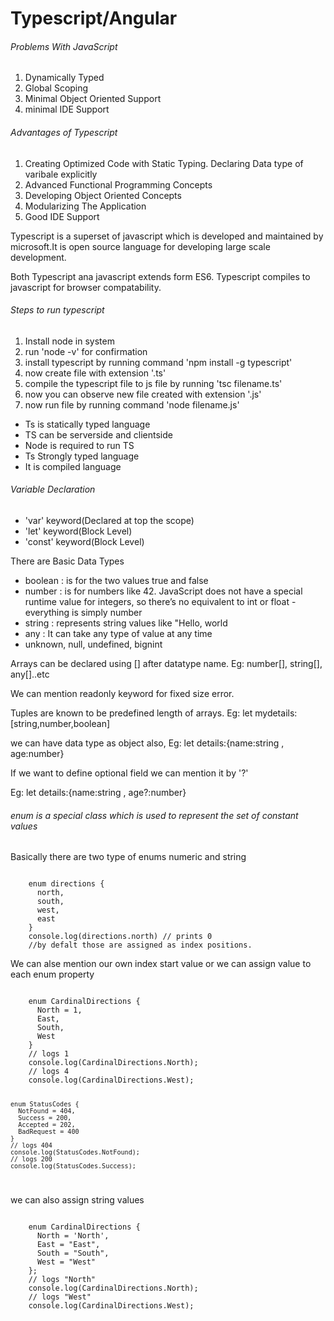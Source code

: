 <h1>Typescript/Angular</h1>
<h6>Problems With JavaScript</h6>
<ol>
	<li>Dynamically Typed</li>
	<li>Global Scoping</li>
	<li>Minimal Object Oriented Support</li>
	<li>minimal IDE Support</li>
</ol>
<h6>Advantages of Typescript</h6>
<ol>
	<li>Creating Optimized Code with Static Typing. Declaring Data type of varibale explicitly</li>
	<li>Advanced Functional Programming Concepts</li>
	<li>Developing Object Oriented Concepts</li>
	<li>Modularizing The Application</li>
	<li>Good IDE Support</li>
</ol>
<p>Typescript is a superset of javascript which is developed and maintained by microsoft.It is open source language for developing large scale development.</p>
<p>Both Typescript ana javascript extends form ES6. Typescript compiles to javascript for browser compatability.</p>
<h6>Steps to run typescript</h6>
<ol>
	<li>Install node in system</li>
	<li>run 'node -v' for confirmation</li>
	<li>install typescript by running command 'npm install -g typescript'</li>
	<li>now create file with extension '.ts'</li>
	<li>compile the typescript file to js file by running 'tsc filename.ts'</li>
	<li>now you can observe new file created with extension '.js'</li>
	<li>now run file by running command 'node filename.js'</li>
</ol>
<ul>
	<li>Ts is statically typed language</li>
	<li>TS can be serverside and clientside </li>
	<li>Node is required to run TS</li>
	<li>Ts Strongly typed language</li>
	<li>It is compiled language</li>
</ul>
<h6>Variable Declaration</h6>
<ul>
	<li>'var' keyword(Declared at top the scope)</li>
	<li>'let' keyword(Block Level)</li>
	<li>'const' keyword(Block Level)</li>
</ul>
<p >There are Basic Data Types</p>
<ul>
	<li>boolean : is for the two values true and false</li>
	<li>number :  is for numbers like 42. JavaScript does not have a special runtime value for integers, so there’s no equivalent to int or float - everything is simply number</li>
	<li>string : represents string values like "Hello, world</li>
	<li>any : It can take any type of value at any time</li>
	<li>unknown, null, undefined, bignint</li>
</ul>
<p>Arrays can be declared using [] after datatype name. Eg: number[], string[], any[]..etc</p>
<p>We can mention readonly keyword for fixed size error.</p>
<p>Tuples are known to be predefined length of arrays. Eg: let mydetails:[string,number,boolean]</p>
<p>we can have data type as object also, Eg: let details:{name:string , age:number}</p>
<p>If we want to define optional field we can mention it by '?'</p>
<p>Eg: let details:{name:string , age?:number}</p>
<h6>enum is a special class which is used to represent the set of constant values</h6>
<p>Basically there are two type of enums numeric and string</p>
<code>
	enum directions {
	  north,
	  south,
	  west,
	  east
    }
    console.log(directions.north) // prints 0
    //by defalt those are assigned as index positions.
</code>
<p>We can alse mention our own index start value or we can assign value to each enum property</p>
<code>
	enum CardinalDirections {
	  North = 1,
	  East,
	  South,
	  West
	}
	// logs 1
	console.log(CardinalDirections.North);
	// logs 4
	console.log(CardinalDirections.West);

	enum StatusCodes {
	  NotFound = 404,
	  Success = 200,
	  Accepted = 202,
	  BadRequest = 400
	}
	// logs 404
	console.log(StatusCodes.NotFound);
	// logs 200
	console.log(StatusCodes.Success);
</code>
<p>we can also assign string values</p>
<code>
	enum CardinalDirections {
	  North = 'North',
	  East = "East",
	  South = "South",
	  West = "West"
	};
	// logs "North"
	console.log(CardinalDirections.North);
	// logs "West"
	console.log(CardinalDirections.West);	
</code>